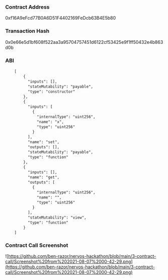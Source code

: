 ### Contract Address

0xf16A9eFcd77B0A6D51F4402169FeDcb63B4E5b80

### Transaction Hash

0x0e66e5d1bf608f522aa3a95704757451d6122cf53425e9f1ff50432e4b863d0b

### ABI
        [
            {
              "inputs": [],
              "stateMutability": "payable",
              "type": "constructor"
            },
            {
              "inputs": [
                {
                  "internalType": "uint256",
                  "name": "x",
                  "type": "uint256"
                }
              ],
              "name": "set",
              "outputs": [],
              "stateMutability": "payable",
              "type": "function"
            },
            {
              "inputs": [],
              "name": "get",
              "outputs": [
                {
                  "internalType": "uint256",
                  "name": "",
                  "type": "uint256"
                }
              ],
              "stateMutability": "view",
              "type": "function"
            }
        ]
### Contract Call Screenshot

![https://github.com/ben-razor/nervos-hackathon/blob/main/3-contract-call/Screenshot%20from%202021-08-07%2000-42-29.png](https://github.com/ben-razor/nervos-hackathon/blob/main/3-contract-call/Screenshot%20from%202021-08-07%2000-42-29.png)
